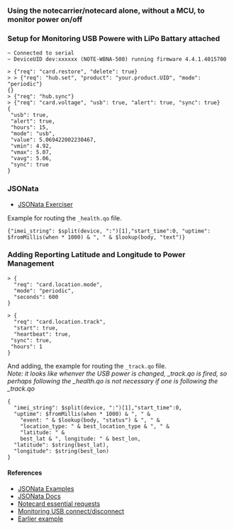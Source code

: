### Using the notecarrier/notecard alone, without a MCU, to monitor power on/off

### Setup for Monitoring USB Powere with LiPo Battary attached
```
~ Connected to serial
~ DeviceUID dev:xxxxxx (NOTE-WBNA-500) running firmware 4.4.1.4015700

> {"req": "card.restore", "delete": true}
> > {"req": "hub.set", "product": "your.product.UID", "mode": "periodic"}
{}
> {"req": "hub.sync"}
> {"req": "card.voltage", "usb": true, "alert": true, "sync": true}
{
 "usb": true,
 "alert": true,
 "hours": 15,
 "mode": "usb",
 "value": 5.069422002230467,
 "vmin": 4.92,
 "vmax": 5.07,
 "vavg": 5.06,
 "sync": true
}
```

### JSONata
* [JSONata Exerciser](https://try.jsonata.org/)

Example for routing the `_health.qo` file.
```
{"imei_string": $split(device, ":")[1],"start_time":0, "uptime": $fromMillis(when * 1000) & ", " & $lookup(body, "text")}
```

### Adding Reporting Latitude and Longitude to Power Management
```
> {
  "req": "card.location.mode",
  "mode": "periodic",
  "seconds": 600
}

> {
  "req": "card.location.track",
  "start": true,
  "heartbeat": true,
 "sync": true,
 "hours": 1
}
```
And adding, the example for routing the `_track.qo` file.  
*Note: it looks like whenver the USB power is changed, _track.qo is fired,
so perhaps following the _health.qo is not necessary if one is following the _track.qo*
```
{
  "imei_string": $split(device, ":")[1],"start_time":0,
  "uptime": $fromMillis(when * 1000) & ", " &
    "event: " & $lookup(body, "status") & ", " &
    "location_type: " & best_location_type & ", " &
    "latitude: " &
    best_lat & ", longitude: " & best_lon,
  "latitude": $string(best_lat),
  "longitude": $string(best_lon)
}
```

#### References
* [JSONata Examples](https://blues.io/blog/10-jsonata-examples/)
* [JSONata Docs](https://docs.jsonata.org/overview)
* [Notecard essential requests](https://dev.blues.io/notecard/notecard-walkthrough/essential-requests/)
* [Monitoring USB connect/disconnect](https://dev.blues.io/api-reference/notecard-api/card-requests/#card-voltage)
* [Earlier example](https://www.hackster.io/rob-lauer/cellular-enabled-power-outage-detector-w-sms-notifications-181408)
